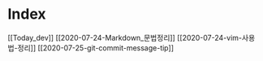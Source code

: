 # Index
[[Today_dev]]
[[2020-07-24-Markdown_문법정리]]
[[2020-07-24-vim-사용법-정리]]
[[2020-07-25-git-commit-message-tip]]

